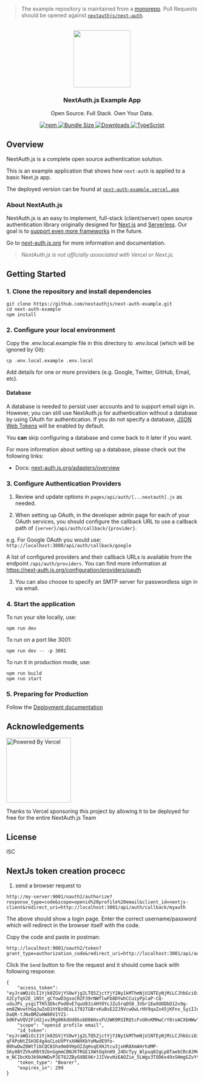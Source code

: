 > The example repository is maintained from a [monorepo](https://github.com/nextauthjs/next-auth/tree/main/apps/example-nextjs). Pull Requests should be opened against [`nextauthjs/next-auth`](https://github.com/nextauthjs/next-auth).

<p align="center">
   <br/>
   <a href="https://next-auth.js.org" target="_blank"><img width="150px" src="https://next-auth.js.org/img/logo/logo-sm.png" /></a>
   <h3 align="center">NextAuth.js Example App</h3>
   <p align="center">
   Open Source. Full Stack. Own Your Data.
   </p>
   <p align="center" style="align: center;">
      <a href="https://npm.im/next-auth">
        <img alt="npm" src="https://img.shields.io/npm/v/next-auth?color=green&label=next-auth">
      </a>
      <a href="https://bundlephobia.com/result?p=next-auth-example">
        <img src="https://img.shields.io/bundlephobia/minzip/next-auth?label=next-auth" alt="Bundle Size"/>
      </a>
      <a href="https://www.npmtrends.com/next-auth">
        <img src="https://img.shields.io/npm/dm/next-auth?label=next-auth%20downloads" alt="Downloads" />
      </a>
      <a href="https://npm.im/next-auth">
        <img src="https://img.shields.io/badge/npm-TypeScript-blue" alt="TypeScript" />
      </a>
   </p>
</p>

## Overview

NextAuth.js is a complete open source authentication solution.

This is an example application that shows how `next-auth` is applied to a basic Next.js app.

The deployed version can be found at [`next-auth-example.vercel.app`](https://next-auth-example.vercel.app)

### About NextAuth.js

NextAuth.js is an easy to implement, full-stack (client/server) open source authentication library originally designed for [Next.js](https://nextjs.org) and [Serverless](https://vercel.com). Our goal is to [support even more frameworks](https://github.com/nextauthjs/next-auth/issues/2294) in the future.

Go to [next-auth.js.org](https://next-auth.js.org) for more information and documentation.

> *NextAuth.js is not officially associated with Vercel or Next.js.*

## Getting Started

### 1. Clone the repository and install dependencies

```
git clone https://github.com/nextauthjs/next-auth-example.git
cd next-auth-example
npm install
```

### 2. Configure your local environment

Copy the .env.local.example file in this directory to .env.local (which will be ignored by Git):

```
cp .env.local.example .env.local
```

Add details for one or more providers (e.g. Google, Twitter, GitHub, Email, etc).

#### Database

A database is needed to persist user accounts and to support email sign in. However, you can still use NextAuth.js for authentication without a database by using OAuth for authentication. If you do not specify a database, [JSON Web Tokens](https://jwt.io/introduction) will be enabled by default.

You **can** skip configuring a database and come back to it later if you want.

For more information about setting up a database, please check out the following links:

* Docs: [next-auth.js.org/adapters/overview](https://next-auth.js.org/adapters/overview)

### 3. Configure Authentication Providers

1. Review and update options in `pages/api/auth/[...nextauth].js` as needed.

2. When setting up OAuth, in the developer admin page for each of your OAuth services, you should configure the callback URL to use a callback path of `{server}/api/auth/callback/{provider}`.

  e.g. For Google OAuth you would use: `http://localhost:3000/api/auth/callback/google`

  A list of configured providers and their callback URLs is available from the endpoint `/api/auth/providers`. You can find more information at https://next-auth.js.org/configuration/providers/oauth

3. You can also choose to specify an SMTP server for passwordless sign in via email.

### 4. Start the application

To run your site locally, use:

```
npm run dev
```

To run on a port like 3001:
```
npm run dev -- -p 3001
```

To run it in production mode, use:

```
npm run build
npm run start
```

### 5. Preparing for Production

Follow the [Deployment documentation](https://next-auth.js.org/deployment)

## Acknowledgements

<a href="https://vercel.com?utm_source=nextauthjs&utm_campaign=oss">
<img width="170px" src="https://raw.githubusercontent.com/nextauthjs/next-auth/canary/www/static/img/powered-by-vercel.svg" alt="Powered By Vercel" />
</a>
<p align="left">Thanks to Vercel sponsoring this project by allowing it to be deployed for free for the entire NextAuth.js Team</p>

## License

ISC

## NextJs token creation procecc
1. send a browser request to 
```
http://my-server:9001/oauth2/authorize?response_type=code&scope=openid%20profile%20email&client_id=nextjs-client&redirect_uri=http://localhost:3001/api/auth/callback/myauth
```
The above should show a login page.  Enter the correct username/password 
which will redirect in the browser itself with the code.

Copy the code and paste in postman:
```
http://localhost:9001/oauth2/token?grant_type=authorization_code&redirect_uri=http://localhost:3001/api/auth/callback/myauth&code=1MYAIujmQssFNqIx5_xY_IAS0sYMDXMzFda2PWvDa0cPwmc2LOKJS6xSNzNSp0Cfq17T5bnkMMApvP6tD4VESC6Eq5imX4AilH7lCITK1RU4jPkEawrjNyLy5yfOlqDy&scope=openid%20email%20profile
```

Click the `Send` button to fire the request and it should come back with following response:
```
{
    "access_token": "eyJraWQiOiI1Yjk0ZGVjYS0wYjg2LTQ5ZjctYjY1Ny1kMThmNjU1NTEyNjMiLCJhbGciOiJSUzI1NiJ9.eyJzdWIiOiJzb25hbSIsImF1ZCI6Im5leHRqcy1jbGllbnQiLCJuYmYiOjE2OTA2NTQ0NDcsInNjb3BlIjpbIm9wZW5pZCIsInByb2ZpbGUiLCJlbWFpbCJdLCJpc3MiOiJodHRwOi8vbXktc2VydmVyOjkwMDEiLCJleHAiOjE2OTA2NTQ3NDcsImlhdCI6MTY5MDY1NDQ0N30.KaltK2mddWzO1ksLVe-X2CyTqV2E_1N5t_gCfowD3gsoCRZF39rNWflwFb8DYwhCCuiyPplaP-CQ-uduJPi_ysgiTTKh3DkcPod0vE7quU83i4HYOYcJZu5rqOS8_3Vbr1EwXUODbD12v9g-em8ZWvwthGqJwZoD1hYBzOEsL1792TGBrvKuBvE2ZJ9VcwOwLrHV9qaZx45jKFnx_SyiIJc22QIgvY3lOwfiSmxyHMY74bTKHgNa8RHT-DaQR-tJNxBMZuHW80V1YZ1-b0KFwVQV2FiH2jxv3Rg0K6dUd0ksbD86HxsFUJWK9RSIRQtcFvU0vKMHwCrY8roACXbHWw",
    "scope": "openid profile email",
    "id_token": "eyJraWQiOiI1Yjk0ZGVjYS0wYjg2LTQ5ZjctYjY1Ny1kMThmNjU1NTEyNjMiLCJhbGciOiJSUzI1NiJ9.eyJzdWIiOiJzb25hbSIsImVtYWlsX3ZlcmlmaWVkIjpmYWxzZSwiaXNzIjoiaHR0cDovL215LXNlcnZlcjo5MDAxIiwicGhvbmVfbnVtYmVyX3ZlcmlmaWVkIjpmYWxzZSwicHJlZmVycmVkX3VzZXJuYW1lIjoic29uYW0iLCJnaXZlbl9uYW1lIjoic29uYW0iLCJzaWQiOiJIYUkxS3dlVm1aRVhXZWJVQ0pzRXRZY1Q3bVhXN0ZkcldHRVc0SDVNR2pVIiwiYXVkIjoibmV4dGpzLWNsaWVudCIsImF6cCI6Im5leHRqcy1jbGllbnQiLCJhdXRoX3RpbWUiOjE2OTA2NTQ0MTYsIm5hbWUiOiJzb25hbSIsImV4cCI6MTY5MDY1NjI0NywiaWF0IjoxNjkwNjU0NDQ3LCJmYW1pbHlfbmFtZSI6InNhbWR1cGtoYW5nc2FyIiwiZW1haWwiOiJtZUBzb25hbS5lbWFpbCJ9.i1AkFdND6RfoM9DIN0eojH0WnqsW_bxuUP34fI1y34KqKM2nXTajoL-qF4PoNtZSH3E4g4oCLoUVPYxXHWXKbYoMwdE9fo-00hwDwZ8WtTibCQC6Sha9m0VHpOIZqHsqEXHJtcu3jxHRAXmAHrhdMP-SKy8BYZVkoRBt92bnGgmmCBNJKTRGE1XWtOqXnH9_24DcTyy_Wlpuq02gLp8TaebCRc8JMnw2QeWUc1Loe1xDgzphcR4KJLRqBwXu-m_NCIbcKb3k9kHWDvPJET62ZByOXBE96rJJIVevHzEAOZie_5LWgx3TOD6x49xSHmgGZvYt9kSQJm6YQL9eaqAyqQ",
    "token_type": "Bearer",
    "expires_in": 299
}
```